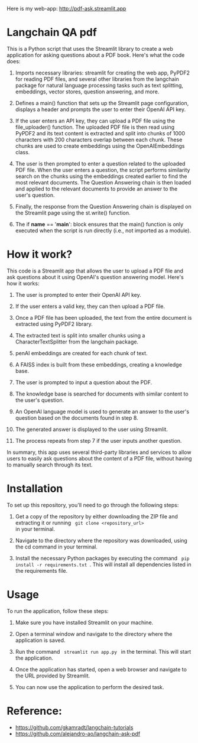 Here is my web-app: http://pdf-ask.streamlit.app
# Langchain QA pdf
This is a Python script that uses the Streamlit library to create a web application for asking questions about a PDF book. Here's what the code does:

1. Imports necessary libraries: streamlit for creating the web app, PyPDF2 for reading PDF files, and several other libraries from the langchain package for natural language processing tasks such as text splitting, embeddings, vector stores, question answering, and more.

2. Defines a main() function that sets up the Streamlit page configuration, displays a header and prompts the user to enter their OpenAI API key.

3. If the user enters an API key, they can upload a PDF file using the file_uploader() function. The uploaded PDF file is then read using PyPDF2 and its text content is extracted and split into chunks of 1000 characters with 200 characters overlap between each chunk. These chunks are used to create embeddings using the OpenAIEmbeddings class.

4. The user is then prompted to enter a question related to the uploaded PDF file. When the user enters a question, the script performs similarity search on the chunks using the embeddings created earlier to find the most relevant documents. The Question Answering chain is then loaded and applied to the relevant documents to provide an answer to the user's question.

5. Finally, the response from the Question Answering chain is displayed on the Streamlit page using the st.write() function.

5. The if __name__ == '__main__': block ensures that the main() function is only executed when the script is run directly (i.e., not imported as a module).

# How it work?

This code is a Streamlit app that allows the user to upload a PDF file and ask questions about it using OpenAI's question answering model. Here's how it works:

1. The user is prompted to enter their OpenAI API key.

2. If the user enters a valid key, they can then upload a PDF file.

3. Once a PDF file has been uploaded, the text from the entire document is extracted using PyPDF2 library.

4. The extracted text is split into smaller chunks using a CharacterTextSplitter from the langchain package.

5. penAI embeddings are created for each chunk of text.

6. A FAISS index is built from these embeddings, creating a knowledge base.

7. The user is prompted to input a question about the PDF.

8. The knowledge base is searched for documents with similar content to the user's question.

9. An OpenAI language model is used to generate an answer to the user's question based on the documents found in step 8.

10. The generated answer is displayed to the user using Streamlit.

11. The process repeats from step 7 if the user inputs another question.

In summary, this app uses several third-party libraries and services to allow users to easily ask questions about the content of a PDF file, without having to manually search through its text.

# Installation

To set up this repository, you'll need to go through the following steps:

1. Get a copy of the repository by either downloading the ZIP file and extracting it or running  <code> git clone <repository_url> </code> in your terminal.

2. Navigate to the directory where the repository was downloaded, using the cd command in your terminal.

3. Install the necessary Python packages by executing the command <code> pip install -r requirements.txt </code>. This will install all dependencies listed in the requirements file.


# Usage
  
To run the application, follow these steps:

1. Make sure you have installed Streamlit on your machine.

2. Open a terminal window and navigate to the directory where the application is saved.

3. Run the command <code> streamlit run app.py </code> in the terminal. This will start the application.

4. Once the application has started, open a web browser and navigate to the URL provided by Streamlit.

5. You can now use the application to perform the desired task.

# Reference:
- https://github.com/gkamradt/langchain-tutorials
- https://github.com/alejandro-ao/langchain-ask-pdf
